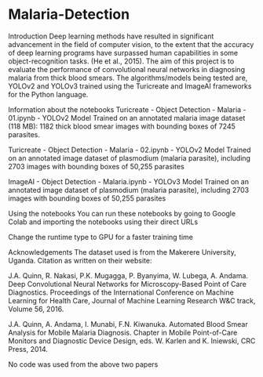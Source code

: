 # Malaria-Detection
Introduction
Deep learning methods have resulted in significant advancement in the field of computer vision, to the extent that the accuracy of deep learning programs have surpassed human capabilities in some object-recognition tasks. (He et al., 2015). The aim of this project is to evaluate the performance of convolutional neural networks in diagnosing malaria from thick blood smears. The algorithms/models being tested are, YOLOv2 and YOLOv3 trained using the Turicreate and ImageAI frameworks for the Python language.

Information about the notebooks
Turicreate - Object Detection - Malaria - 01.ipynb - YOLOv2 Model Trained on an annotated malaria image dataset (118 MB): 1182 thick blood smear images with bounding boxes of 7245 parasites.

Turicreate - Object Detection - Malaria - 02.ipynb - YOLOv2 Model Trained on an annotated image dataset of plasmodium (malaria parasite), including 2703 images with bounding boxes of 50,255 parasites

ImageAI - Object Detection - Malaria.ipynb - YOLOv3 Model Trained on an annotated image dataset of plasmodium (malaria parasite), including 2703 images with bounding boxes of 50,255 parasites

Using the notebooks
You can run these notebooks by going to Google Colab and importing the notebooks using their direct URLs

Change the runtime type to GPU for a faster training time

Acknowledgements
The dataset used is from the Makerere University, Uganda. Citation as written on their website:

J.A. Quinn, R. Nakasi, P.K. Mugagga, P. Byanyima, W. Lubega, A. Andama. Deep Convolutional Neural Networks for Microscopy-Based Point of Care Diagnostics. Proceedings of the International Conference on Machine Learning for Health Care, Journal of Machine Learning Research W&C track, Volume 56, 2016.

J.A. Quinn, A. Andama, I. Munabi, F.N. Kiwanuka. Automated Blood Smear Analysis for Mobile Malaria Diagnosis. Chapter in Mobile Point-of-Care Monitors and Diagnostic Device Design, eds. W. Karlen and K. Iniewski, CRC Press, 2014.

No code was used from the above two papers

